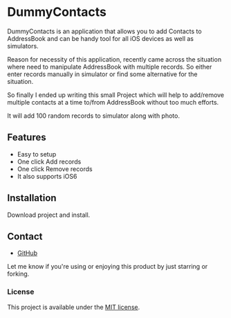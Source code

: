 DummyContacts
=============

DummyContacts is an application that allows you to add Contacts to AddressBook and can be handy tool for 
all iOS devices as well as simulators.

Reason for necessity of this application, recently came across the situation where need to manipulate AddressBook 
with multiple records. So either enter records manually in simulator or find some alternative for the situation.

So finally I ended up writing this small Project which will help to add/remove multiple contacts at a time to/from 
AddressBook without too much efforts.

It will add 100 random records to simulator along with photo. 

## Features

- Easy to setup
- One click Add records
- One click Remove records
- It also supports iOS6

## Installation

Download project and install. 

## Contact

- [GitHub](http://github.com/Jennis)

Let me know if you're using or enjoying this product by just starring or forking.

### License

This project is available under the [MIT license](http://www.opensource.org/licenses/mit-license.php).
